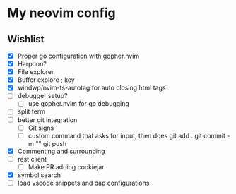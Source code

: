 # My neovim config

## Wishlist

- [x] Proper go configuration with gopher.nvim
- [x] Harpoon?
- [x] File explorer
- [x] Buffer explore ; key
- [x] windwp/nvim-ts-autotag for auto closing html tags
- [ ] debugger setup?
  - [ ] use gopher.nvim for go debugging
- [ ] split term
- [ ] better git integration
  - [ ] Git signs
  - [ ] custom command that asks for input, then does git add . <cr> git commit -m "" <cr> git push
- [x] Commenting and surrounding
- [ ] rest client
  - [ ] Make PR adding cookiejar
- [x] symbol search
- [ ] load vscode snippets and dap configurations
